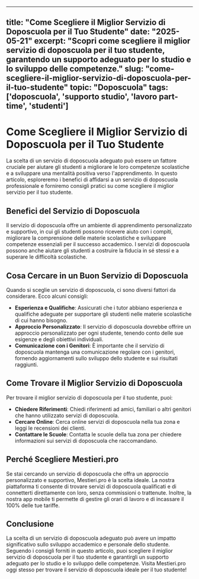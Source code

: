
---
title: "Come Scegliere il Miglior Servizio di Doposcuola per il Tuo Studente"
date: "2025-05-21"
excerpt: "Scopri come scegliere il miglior servizio di doposcuola per il tuo studente, garantendo un supporto adeguato per lo studio e lo sviluppo delle competenze."
slug: "come-scegliere-il-miglior-servizio-di-doposcuola-per-il-tuo-studente"
topic: "Doposcuola"
tags: ['doposcuola', 'supporto studio', 'lavoro part-time', 'studenti']
---

# Come Scegliere il Miglior Servizio di Doposcuola per il Tuo Studente

La scelta di un servizio di doposcuola adeguato può essere un fattore cruciale per aiutare gli studenti a migliorare le loro competenze scolastiche e a sviluppare una mentalità positiva verso l'apprendimento. In questo articolo, esploreremo i benefici di affidarsi a un servizio di doposcuola professionale e forniremo consigli pratici su come scegliere il miglior servizio per il tuo studente.

## Benefici del Servizio di Doposcuola

Il servizio di doposcuola offre un ambiente di apprendimento personalizzato e supportivo, in cui gli studenti possono ricevere aiuto con i compiti, migliorare la comprensione delle materie scolastiche e sviluppare competenze essenziali per il successo accademico. I servizi di doposcuola possono anche aiutare gli studenti a costruire la fiducia in sé stessi e a superare le difficoltà scolastiche.

## Cosa Cercare in un Buon Servizio di Doposcuola

Quando si sceglie un servizio di doposcuola, ci sono diversi fattori da considerare. Ecco alcuni consigli:

* **Esperienza e Qualifiche**: Assicurati che i tutor abbiano esperienza e qualifiche adeguate per supportare gli studenti nelle materie scolastiche di cui hanno bisogno.
* **Approccio Personalizzato**: Il servizio di doposcuola dovrebbe offrire un approccio personalizzato per ogni studente, tenendo conto delle sue esigenze e degli obiettivi individuali.
* **Comunicazione con i Genitori**: È importante che il servizio di doposcuola mantenga una comunicazione regolare con i genitori, fornendo aggiornamenti sullo sviluppo dello studente e sui risultati raggiunti.

## Come Trovare il Miglior Servizio di Doposcuola

Per trovare il miglior servizio di doposcuola per il tuo studente, puoi:

* **Chiedere Riferimenti**: Chiedi riferimenti ad amici, familiari o altri genitori che hanno utilizzato servizi di doposcuola.
* **Cercare Online**: Cerca online servizi di doposcuola nella tua zona e leggi le recensioni dei clienti.
* **Contattare le Scuole**: Contatta le scuole della tua zona per chiedere informazioni sui servizi di doposcuola che raccomandano.

## Perché Scegliere Mestieri.pro

Se stai cercando un servizio di doposcuola che offra un approccio personalizzato e supportivo, Mestieri.pro è la scelta ideale. La nostra piattaforma ti consente di trovare servizi di doposcuola qualificati e di connetterti direttamente con loro, senza commissioni o trattenute. Inoltre, la nostra app mobile ti permette di gestire gli orari di lavoro e di incassare il 100% delle tue tariffe.

## Conclusione

La scelta di un servizio di doposcuola adeguato può avere un impatto significativo sullo sviluppo accademico e personale dello studente. Seguendo i consigli forniti in questo articolo, puoi scegliere il miglior servizio di doposcuola per il tuo studente e garantirgli un supporto adeguato per lo studio e lo sviluppo delle competenze. Visita Mestieri.pro oggi stesso per trovare il servizio di doposcuola ideale per il tuo studente!
